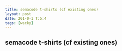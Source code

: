 ```yaml
---
title: semacode t-shirts (cf existing ones)
layout: post
date: 201-0-1 T:5:4
tags: [wacky]
---
```

## semacode t-shirts (cf existing ones)

